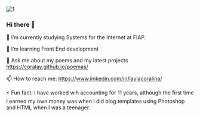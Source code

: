 ![1](https://user-images.githubusercontent.com/61741128/112916917-e9cfa500-90d7-11eb-89a9-51e8b5464c70.png)



### Hi there 👋


🔭 I’m currently studying Systems for the Internet at FIAP.

🌱 I’m learning Front End development

💬 Ask me about my poems and my latest projects https://coralay.github.io/poemas/

📫 How to reach me: https://www.linkedin.com/in/laylacoralina/

⚡ Fun fact: I have worked wih accounting for 11 years, although the first time I earned my own money was when I did blog templates using Photoshop and HTML when I was a teenager.

